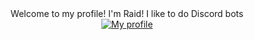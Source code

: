 

<div align="center">
  Welcome to my profile! I'm Raid! 
     I like to do Discord bots
    </div>
    <div align="center">
       <a href="https://discord.gg/dEmXu2gK9x">
        <img src="https://lanyard.cnrad.dev/api/948961551954632714?idleMessage=Making%20a%20new%20bot" alt="My profile">
  </a>
       </div>
